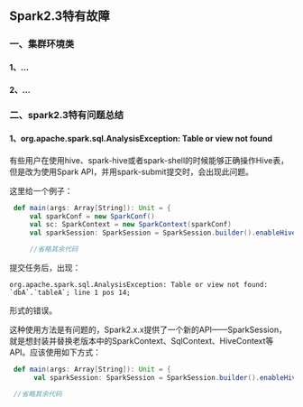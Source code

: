 ## Spark2.3特有故障

### 一、集群环境类

#### 1、...

#### 2、...

###  二、spark2.3特有问题总结

#### 1、org.apache.spark.sql.AnalysisException: Table or view not found

有些用户在使用hive、spark-hive或者spark-shell的时候能够正确操作Hive表，但是改为使用Spark API，并用spark-submit提交时，会出现此问题。

这里给一个例子：

```scala
 def main(args: Array[String]): Unit = {
     val sparkConf = new SparkConf()
     val sc: SparkContext = new SparkContext(sparkConf)
     val sparkSession: SparkSession = SparkSession.builder().enableHiveSupport().getOrCreate()

     //省略其余代码
```

提交任务后，出现：

```properties
org.apache.spark.sql.AnalysisException: Table or view not found: `dbA`.`tableA`; line 1 pos 14;
```

形式的错误。

这种使用方法是有问题的，Spark2.x.x提供了一个新的API——SparkSession，就是想封装并替换老版本中的SparkContext、SqlContext、HiveContext等API。应该使用如下方式：

```scala
 def main(args: Array[String]): Unit = {
      val sparkSession: SparkSession = SparkSession.builder().enableHiveSupport().getOrCreate()

 //省略其余代码
```

